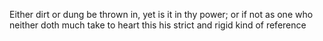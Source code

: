 Either dirt or dung be thrown in, yet is it in thy power; or if not as one who neither doth much take to heart this his strict and rigid kind of reference
